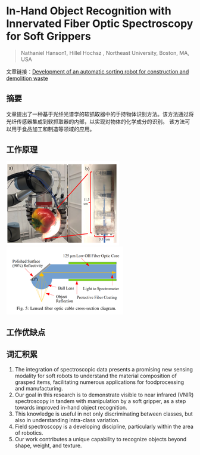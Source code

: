 # In-Hand Object Recognition with Innervated Fiber Optic Spectroscopy for Soft Grippers

> Nathaniel Hanson1, Hillel Hochsz , Northeast University, Boston, MA, USA

文章链接：[Development of an automatic sorting robot for construction and demolition waste](paper.pdf)

## 摘要

文章提出了一种基于光纤光谱学的软抓取器中的手持物体识别方法。该方法通过将光纤传感器集成到软抓取器的内部，以实现对物体的化学成分的识别。
该方法可以用于食品加工和制造等领域的应用。

## 工作原理

![img.png](img.png)
![img_1.png](img_1.png)

## 工作优缺点

## 词汇积累

1. The integration of spectroscopic data presents a promising new sensing modality for soft robots to understand the
   material composition of grasped items, facilitating numerous applications for foodprocessing and manufacturing.
2. Our goal in this research is to demonstrate visible to near infrared (VNIR) spectroscopy in tandem with manipulation
   by a soft gripper, as a step towards improved in-hand object recognition.
3. This knowledge is useful in not only discriminating between classes, but also in understanding intra-class variation.
4. Field spectroscopy is a developing discipline, particularly within the area of robotics.
5. Our work contributes a unique capability to recognize objects beyond shape, weight, and texture.